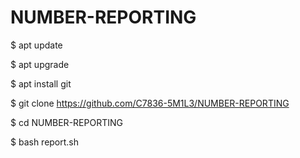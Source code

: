 # NUMBER-REPORTING


$ apt update

$ apt upgrade

$ apt install git

$ git clone https://github.com/C7836-5M1L3/NUMBER-REPORTING

$ cd NUMBER-REPORTING

$ bash report.sh

